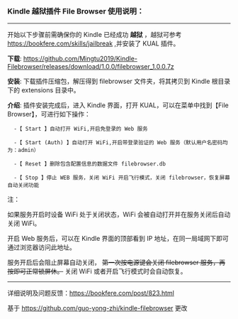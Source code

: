 ### Kindle 越狱插件 File Browser 使用说明：  
------------
开始以下步骤前需确保你的 Kindle 已经成功 **越狱** ，越狱可参考 <https://bookfere.com/skills/jailbreak> ,并安装了 KUAL 插件。

**下载**: <https://github.com/Mingtu2019/Kindle-Filebrowser/releases/download/1.0.0/filebrowser_1.0.0.7z>

**安装**: 下载插件压缩包，解压得到 filebrowser 文件夹，将其拷贝到 Kindle 根目录下的 extensions 目录中。

**介绍**: 插件安装完成后，进入 Kindle 界面，打开 KUAL，可以在菜单中找到【File Browser】，可进行如下操作：  

      -【 Start 】自动打开 WiFi,开启免登录的 Web 服务  

      -【 Start (Auth) 】自动打开 WiFi,开启带登录验证的 Web 服务（默认用户名密码均为：admin）  

      -【 Reset 】删除包含配置信息的数据文件 filebrowser.db  

      -【 Stop 】停止 WEB 服务，关闭 WiFi 开启飞行模式，关闭 filebrowser，恢复屏幕自动关闭功能  

注：  

 如果服务开启时设备 WiFi 处于关闭状态，WiFi 会被自动打开并在服务关闭后自动关闭 WiFi。

 开启 Web 服务后，可以在 Kindle 界面的顶部看到 IP 地址，在同一局域网下即可通过浏览器访问此地址。

 服务开启后会阻止屏幕自动关闭， ~~第一次按电源键会关闭 filebrowser 服务，再按即可正常锁屏休。~~ 关闭 WiFi 或者开启飞行模式时会自动恢复。

-----------

详细说明及问题反馈：<https://bookfere.com/post/823.html>  

基于 <https://github.com/guo-yong-zhi/kindle-filebrowser> 更改
